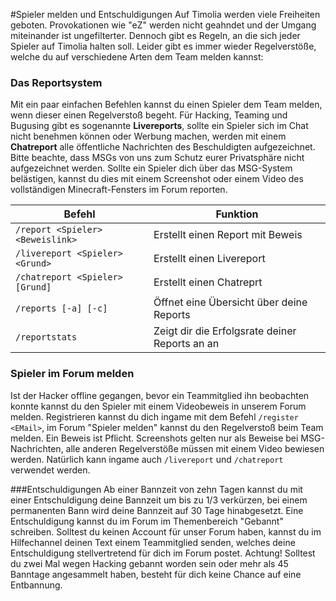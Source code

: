 #Spieler melden und Entschuldigungen
Auf Timolia werden viele Freiheiten geboten. Provokationen wie "eZ" werden nicht geahndet und der Umgang miteinander ist ungefilterter.
Dennoch gibt es Regeln, an die sich jeder Spieler auf Timolia halten soll. Leider gibt es immer wieder Regelverstöße, welche du auf verschiedene
Arten dem Team melden kannst:

### Das Reportsystem
Mit ein paar einfachen Befehlen kannst du einen Spieler dem Team melden, wenn dieser einen Regelverstoß begeht. Für Hacking, Teaming und
Bugusing gibt es sogenannte <strong>Livereports</strong>, sollte ein Spieler sich im Chat nicht benehmen können oder Werbung machen, werden mit einem
<strong>Chatreport</strong> alle öffentliche Nachrichten des Beschuldigten aufgezeichnet. Bitte beachte, dass MSGs von uns zum Schutz eurer Privatsphäre
nicht aufgezeichnet werden. Sollte ein Spieler dich über das MSG-System belästigen, kannst du dies mit einem Screenshot oder einem Video des vollständigen
Minecraft-Fensters im Forum reporten.

| Befehl | Funktion |
| ------ | -------- |
| `/report <Spieler> <Beweislink>` | Erstellt einen Report mit Beweis |
| `/livereport <Spieler> <Grund>` | Erstellt einen Livereport |
| `/chatreport <Spieler> [Grund]` | Erstellt einen Chatreprt |
| `/reports [-a] [-c]` | Öffnet eine Übersicht über deine Reports |
| `/reportstats` | Zeigt dir die Erfolgsrate deiner Reports an an |

### Spieler im Forum melden
Ist der Hacker offline gegangen, bevor ein Teammitglied ihn beobachten konnte kannst du den Spieler mit einem Videobeweis in unserem Forum melden.
Registrieren kannst du dich ingame mit dem Befehl `/register <EMail>`, im Forum "Spieler melden" kannst du den Regelverstoß beim Team melden. Ein Beweis ist Pflicht. Screenshots gelten 
nur als Beweise bei MSG-Nachrichten, alle anderen Regelverstöße müssen mit einem Video bewiesen werden. Natürlich kann ingame auch `/livereport` und `/chatreport` verwendet werden. 

###Entschuldigungen
Ab einer Bannzeit von zehn Tagen kannst du mit einer Entschuldigung deine Bannzeit um bis zu 1/3 verkürzen, bei einem permanenten Bann wird deine 
Bannzeit auf 30 Tage hinabgesetzt. Eine Entschuldigung kannst du im Forum im Themenbereich "Gebannt" schreiben. Solltest du keinen Account für unser
Forum haben, kannst du im Hilfechannel deinen Text einem Teammitglied senden, welches deine Entschuldigung stellvertretend für dich im Forum postet.
Achtung! Solltest du zwei Mal wegen Hacking gebannt worden sein oder mehr als 45 Banntage angesammelt haben, besteht für dich keine Chance auf eine Entbannung.